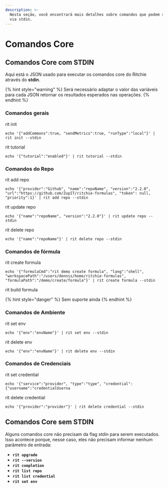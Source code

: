 ```yaml
---
description: >-
  Nesta seção, você encontrará mais detalhes sobre comandos que podem ser usados
  via stdin.
---
```


# Comandos Core

## Comandos Core com STDIN

Aqui está o JSON usado para executar os comandos core do Ritchie através do **stdin**.

{% hint style="warning" %}
Será necessário adaptar o valor das variáveis para cada JSON retornar os resultados esperados nas operações. 
{% endhint %}

### Comandos gerais

rit init

```text
echo '{"addCommons":true, "sendMetrics":true, "runType":"local"}' | rit init --stdin
```

rit tutorial

```text
echo '{"tutorial":"enabled"}' | rit tutorial --stdin
```

### Comandos do Repo

rit add repo

```text
echo '{"provider":"Github", "name":"repoName", "version":"2.2.0", "url":"https://github.com/ZupIT/ritchie-formulas", "token": null, "priority":1}' | rit add repo --stdin
```

rit update repo

```text
echo '{"name":"repoName", "version":"2.2.0"}' | rit update repo --stdin
```

rit delete repo

```text
echo '{"name":"repoName"}' | rit delete repo --stdin
```

### Comandos de fórmula

rit create formula

```text
echo '{"formulaCmd":"rit demo create formula", "lang":"shell", "workspacePath":"/users/dennis/home/ritchie-formulas", "formulaPath":"/demo/create/formula"}' | rit create formula --stdin
```

rit build formula 

{% hint style="danger" %}
Sem suporte ainda
{% endhint %}

### Comandos de Ambiente

rit set env

```text
echo '{"env":"envName"}' | rit set env --stdin
```

rit delete env

```text
echo '{"env":"envName"}' | rit delete env --stdin
```

### Comandos de Credenciais

rit set credential

```text
echo '{"service":"provider", "type":"type", "credential": {"username":"credentialUserna
```

rit delete credential

```text
echo '{"provider":"provider"}' | rit delete credential --stdin
```

## Comandos Core sem STDIN

Alguns comandos core não precisam da flag stdin para serem executados. Isso acontece porque, nesse caso, eles não precisam informar nenhum parâmetro de entrada:

* **`rit upgrade`**
* **`rit --version`**
* **`rit completion`**
* **`rit list repo`**
* **`rit list credential`**
* **`rit set env`**

